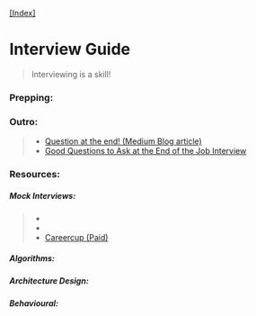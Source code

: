 [[Index]](https://github.com/anicksaha/leetcode/blob/master/index.md)

# Interview Guide

> Interviewing is a skill!

### Prepping:

### Outro:
> - [Question at the end! (Medium Blog article)](https://medium.freecodecamp.org/vital-questions-to-ask-an-interviewer-bonus-question-at-the-end-264bc2caff8d)
> - [Good Questions to Ask at the End of the Job Interview](https://biginterview.com/blog/2011/08/best-questions-to-ask-end-interview.html)

### Resources:

##### Mock Interviews:
> - []()
> - [](https://interviewing.io/)
> - [Careercup (Paid)](https://careercup.com/interview)

##### Algorithms:


##### Architecture Design:

##### Behavioural:




